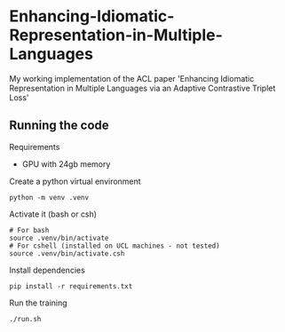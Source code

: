# Enhancing-Idiomatic-Representation-in-Multiple-Languages
My working implementation of the ACL paper 'Enhancing Idiomatic Representation in Multiple Languages via an Adaptive Contrastive Triplet Loss'

## Running the code

Requirements
- GPU with 24gb memory

Create a python virtual environment
```
python -m venv .venv
```
Activate it (bash or csh)
```
# For bash
source .venv/bin/activate
# For cshell (installed on UCL machines - not tested)
source .venv/bin/activate.csh
```
Install dependencies
```
pip install -r requirements.txt
```
Run the training
```
./run.sh
```
